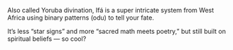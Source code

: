 Also called Yoruba divination, Ifá is a super intricate system from West Africa using binary patterns (odu) to tell your fate.

It’s less “star signs” and more “sacred math meets poetry,” but still built on spiritual beliefs — so cool?
